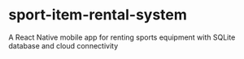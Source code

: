# sport-item-rental-system
A React Native mobile app for renting sports equipment with SQLite database and cloud connectivity
